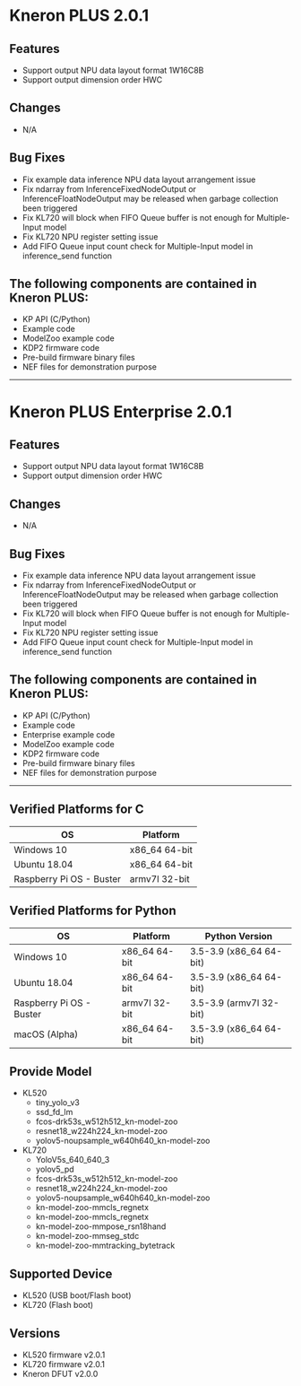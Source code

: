 # Kneron PLUS 2.0.1

## Features  
- Support output NPU data layout format 1W16C8B  
- Support output dimension order HWC  

## Changes  
- N/A

## Bug Fixes  
- Fix example data inference NPU data layout arrangement issue  
- Fix ndarray from InferenceFixedNodeOutput or InferenceFloatNodeOutput may be released when garbage collection been triggered   
- Fix KL720 will block when FIFO Queue buffer is not enough for Multiple-Input model  
- Fix KL720 NPU register setting issue  
- Add FIFO Queue input count check for Multiple-Input model in inference_send function 

## The following components are contained in Kneron PLUS:  
- KP API (C/Python)  
- Example code  
- ModelZoo example code  
- KDP2 firmware code  
- Pre-build firmware binary files  
- NEF files for demonstration purpose  

***

# Kneron PLUS Enterprise 2.0.1

## Features  
- Support output NPU data layout format 1W16C8B  
- Support output dimension order HWC  

## Changes  
- N/A

## Bug Fixes  
- Fix example data inference NPU data layout arrangement issue  
- Fix ndarray from InferenceFixedNodeOutput or InferenceFloatNodeOutput may be released when garbage collection been triggered  
- Fix KL720 will block when FIFO Queue buffer is not enough for Multiple-Input model  
- Fix KL720 NPU register setting issue  
- Add FIFO Queue input count check for Multiple-Input model in inference_send function 

## The following components are contained in Kneron PLUS:  
- KP API (C/Python)  
- Example code  
- Enterprise example code  
- ModelZoo example code  
- KDP2 firmware code  
- Pre-build firmware binary files  
- NEF files for demonstration purpose  

***

## Verified Platforms for C 
| OS                       | Platform      |
|--------------------------|---------------|
| Windows 10               | x86_64 64-bit |
| Ubuntu 18.04             | x86_64 64-bit |
| Raspberry Pi OS - Buster | armv7l 32-bit |

## Verified Platforms for Python 
| OS                       | Platform      | Python Version          |
|--------------------------|---------------|-------------------------|
| Windows 10               | x86_64 64-bit | 3.5-3.9 (x86_64 64-bit) |
| Ubuntu 18.04             | x86_64 64-bit | 3.5-3.9 (x86_64 64-bit) |
| Raspberry Pi OS - Buster | armv7l 32-bit | 3.5-3.9 (armv7l 32-bit) |
| macOS (Alpha)            | x86_64 64-bit | 3.5-3.9 (x86_64 64-bit) |

## Provide Model
* KL520  
    * tiny_yolo_v3  
    * ssd_fd_lm  
    * fcos-drk53s_w512h512_kn-model-zoo  
    * resnet18_w224h224_kn-model-zoo  
    * yolov5-noupsample_w640h640_kn-model-zoo  
* KL720  
    * YoloV5s_640_640_3  
    * yolov5_pd
    * fcos-drk53s_w512h512_kn-model-zoo  
    * resnet18_w224h224_kn-model-zoo  
    * yolov5-noupsample_w640h640_kn-model-zoo  
    * kn-model-zoo-mmcls_regnetx
    * kn-model-zoo-mmcls_regnetx
    * kn-model-zoo-mmpose_rsn18hand
    * kn-model-zoo-mmseg_stdc
    * kn-model-zoo-mmtracking_bytetrack

## Supported Device  
* KL520 (USB boot/Flash boot)  
* KL720 (Flash boot) 

## Versions
* KL520 firmware v2.0.1  
* KL720 firmware v2.0.1  
* Kneron DFUT v2.0.0  